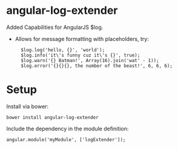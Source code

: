 angular-log-extender
===============

Added Capabilities for AngularJS $log.

- Allows for message formatting with placeholders, try:

        $log.log('hello, {}', 'world');
        $log.info('it\'s funny cuz it\'s {}', true);
        $log.warn('{} Batman!', Array(16).join('wat' - 1));
        $log.error('{}{}{}, the number of the beast!', 6, 6, 6);


# Setup

Install via bower:

    bower install angular-log-extender
    
Include the dependency in the module definition:

    angular.module('myModule', ['logExtender']);
    
